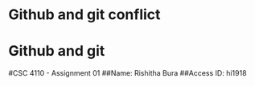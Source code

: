 # Github and git conflict
# Github and git
#CSC 4110 - Assignment 01
##Name: Rishitha Bura
##Access ID: hi1918

